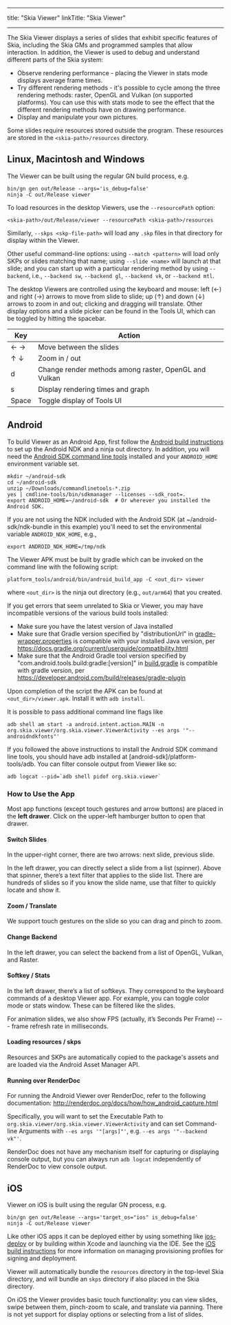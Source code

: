 
---
title: "Skia Viewer"
linkTitle: "Skia Viewer"

---

The Skia Viewer displays a series of slides that exhibit specific features of Skia, including the Skia GMs and programmed samples that allow interaction. In addition, the Viewer is used to debug and understand different parts of the Skia system:

* Observe rendering performance - placing the Viewer in stats mode displays average frame times.
* Try different rendering methods - it's possible to cycle among the three rendering methods: raster, OpenGL and Vulkan (on supported platforms). You can use this with stats mode to see the effect that the different rendering methods have on drawing performance.
* Display and manipulate your own pictures.

Some slides require resources stored outside the program. These resources are stored in the `<skia-path>/resources` directory.

Linux, Macintosh and Windows
----------------------------

The Viewer can be built using the regular GN build process, e.g.

    bin/gn gen out/Release --args='is_debug=false'
    ninja -C out/Release viewer

To load resources in the desktop Viewers, use the `--resourcePath` option:

    <skia-path>/out/Release/viewer --resourcePath <skia-path>/resources

Similarly, `--skps <skp-file-path>` will load any `.skp` files in that directory
for display within the Viewer.

Other useful command-line options: using `--match <pattern>` will load only SKPs or slides
matching that name; using `--slide <name>` will launch at that slide; and you can start up
with a particular rendering method by using `--backend`, i.e., `--backend sw`, `--backend gl`,
`--backend vk`, or `--backend mtl`.

The desktop Viewers are controlled using the keyboard and mouse: left (←) and right
(→) arrows to move from slide to slide; up (↑) and down (↓) arrows to
zoom in and out; clicking and dragging will translate. Other display options and a slide
picker can be found in the Tools UI, which can be toggled by hitting the spacebar.

Key    | Action
-------|-------------
← →    | Move between the slides
↑ ↓    | Zoom in / out
d      | Change render methods among raster, OpenGL and Vulkan
s      | Display rendering times and graph
Space  | Toggle display of Tools UI

Android
-------

To build Viewer as an Android App, first follow the
[Android build instructions](/docs/user/build#android) to set up the
Android NDK and a ninja out directory. In addition, you will need the
[Android SDK command line tools](https://developer.android.com/studio/#command-line-tools-only)
installed and your `ANDROID_HOME` environment variable set.

    mkdir ~/android-sdk
    cd ~/android-sdk
    unzip ~/Downloads/commandlinetools-*.zip
    yes | cmdline-tools/bin/sdkmanager --licenses --sdk_root=.
    export ANDROID_HOME=~/android-sdk  # Or wherever you installed the Android SDK.

If you are not using the NDK included with the Android SDK (at ~/android-sdk/ndk-bundle
in this example) you'll need to set the environmental variable `ANDROID_NDK_HOME`, e.g.,

    export ANDROID_NDK_HOME=/tmp/ndk

The Viewer APK must be built by gradle which can be invoked on the command line
with the following script:

    platform_tools/android/bin/android_build_app -C <out_dir> viewer

where `<out_dir>` is the ninja out directory (e.g., `out/arm64`)
that you created.

If you get errors that seem unrelated to Skia or Viewer, you may have incompatible versions of the
various build tools installed:

* Make sure you have the latest version of Java installed
* Make sure that Gradle version specified by "distributionUrl" in
  [gradle-wrapper.properties](https://crsrc.org/c/third_party/skia/platform_tools/android/apps/gradle/wrapper/gradle-wrapper.properties)
  is compatible with your installed Java version, per
  https://docs.gradle.org/current/userguide/compatibility.html
* Make sure that the Android Gradle tool version specified by
  "com.android.tools.build:gradle:[version]"
  in [build.gradle](https://crsrc.org/c/third_party/skia/platform_tools/android/apps/build.gradle)
  is compatible with gradle version, per https://developer.android.com/build/releases/gradle-plugin

Upon completion of the script the APK can be found at `<out_dir>/viewer.apk`. Install it with
`adb install`.

It is possible to pass additional command line flags like

    adb shell am start -a android.intent.action.MAIN -n org.skia.viewer/org.skia.viewer.ViewerActivity --es args '"--androidndkfonts"'

If you followed the above instructions to install the Android SDK command line tools, you should
have adb installed at [android-sdk]/platform-tools/adb. You can filter console output from Viewer
like so:

    adb logcat --pid=`adb shell pidof org.skia.viewer`

### How to Use the App

Most app functions (except touch gestures and arrow buttons) are placed in the **left drawer**.
Click on the upper-left hamburger button to open that drawer.

#### Switch Slides

In the upper-right corner, there are two arrows: next slide, previous slide.

In the left drawer, you can directly select a slide from a list (spinner). Above that spinner,
there’s a text filter that applies to the slide list. There are hundreds of slides so if you
know the slide name, use that filter to quickly locate and show it.

#### Zoom / Translate

We support touch gestures on the slide so you can drag and pinch to zoom.

#### Change Backend

In the left drawer, you can select the backend from a list of OpenGL, Vulkan, and Raster.

#### Softkey / Stats

In the left drawer, there’s a list of softkeys. They correspond to the keyboard commands
of a desktop Viewer app. For example, you can toggle color mode or stats window. These can
be filtered like the slides.

For animation slides, we also show FPS (actually, it’s Seconds Per Frame) --- frame
refresh rate in milliseconds.

#### Loading resources / skps

Resources and SKPs are automatically copied to the package's assets and are loaded via the Android
Asset Manager API.

#### Running over RenderDoc

For running the Android Viewer over RenderDoc, refer to the following documentation:
http://renderdoc.org/docs/how/how_android_capture.html

Specifically, you will want to set the Executable Path to
`org.skia.viewer/org.skia.viewer.ViewerActivity` and can set Command-line Arguments with
`--es args '"[args]"'`, e.g. `--es args '"--backend vk"'`.

RenderDoc does not have any mechanism itself for capturing or displaying console output, but you can
always run `adb logcat` independently of RenderDoc to view console output.

iOS
---

Viewer on iOS is built using the regular GN process, e.g.

    bin/gn gen out/Release --args='target_os="ios" is_debug=false'
    ninja -C out/Release viewer

Like other iOS apps it can be deployed either by using something like
[ios-deploy](https://github.com/ios-control/ios-deploy)
or by building within Xcode and launching via the IDE. See the
[iOS build instructions](https://skia.org/docs/user/build#ios) for more information
on managing provisioning profiles for signing and deployment.

Viewer will
automatically bundle the `resources` directory in the top-level Skia directory,
and will bundle an `skps` directory if also placed in the Skia directory.

On iOS the Viewer provides basic touch functionality: you can view slides,
swipe between them, pinch-zoom to scale, and translate via panning. There is not
yet support for display options or selecting from a list of slides.

